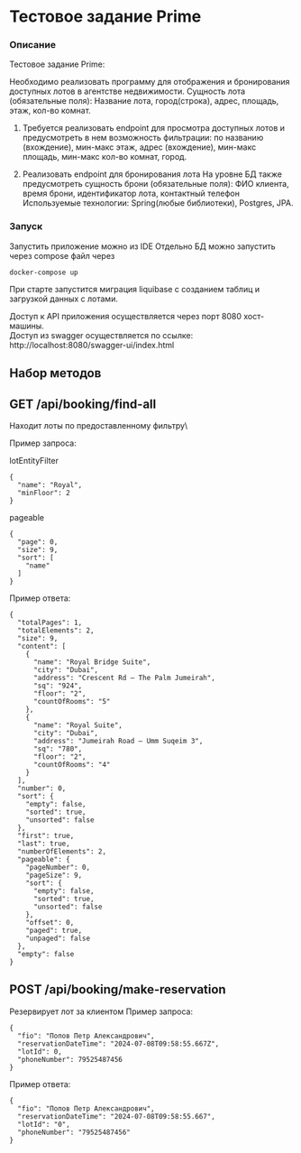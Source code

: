# Тестовое задание Prime

### Описание
Тестовое задание Prime:

Необходимо реализовать программу для отображения и бронирования доступных лотов в агентстве недвижимости.
Сущность лота (обязательные поля): Название лота, город(строка), адрес, площадь, этаж, кол-во комнат.

1)  Требуется реализовать endpoint для просмотра доступных лотов и предусмотреть в нем возможность фильтрации: по названию (вхождение), мин-макс этаж, адрес (вхождение), мин-макс площадь, мин-макс кол-во комнат, город.

2)  Реализовать endpoint для бронирования лота
    На уровне БД также предусмотреть сущность брони (обязательные поля): ФИО клиента, время брони, идентификатор лота, контактный телефон
    Используемые технологии: Spring(любые библиотеки), Postgres, JPA.




### Запуск

Запустить приложение можно из IDE
Отдельно БД можно запустить через compose файл через 
```
docker-compose up
```
При старте запустится миграция liquibase с созданием таблиц и загрузкой данных с лотами.

Доступ к API приложения осуществляется через порт 8080 хост-машины.\
Доступ из swagger осуществляется по ссылке: http://localhost:8080/swagger-ui/index.html

## Набор методов
## GET /api/booking/find-all

Находит лоты по предоставленному фильтру\

Пример запроса:

lotEntityFilter
```
{
  "name": "Royal",
  "minFloor": 2
}
```

pageable
```
{
  "page": 0,
  "size": 9,
  "sort": [
    "name"
  ]
}
```

Пример ответа:

```
{
  "totalPages": 1,
  "totalElements": 2,
  "size": 9,
  "content": [
    {
      "name": "Royal Bridge Suite",
      "city": "Dubai",
      "address": "Crescent Rd — The Palm Jumeirah",
      "sq": "924",
      "floor": "2",
      "countOfRooms": "5"
    },
    {
      "name": "Royal Suite",
      "city": "Dubai",
      "address": "Jumeirah Road — Umm Suqeim 3",
      "sq": "780",
      "floor": "2",
      "countOfRooms": "4"
    }
  ],
  "number": 0,
  "sort": {
    "empty": false,
    "sorted": true,
    "unsorted": false
  },
  "first": true,
  "last": true,
  "numberOfElements": 2,
  "pageable": {
    "pageNumber": 0,
    "pageSize": 9,
    "sort": {
      "empty": false,
      "sorted": true,
      "unsorted": false
    },
    "offset": 0,
    "paged": true,
    "unpaged": false
  },
  "empty": false
}
```

## POST /api/booking/make-reservation
Резервирует лот за клиентом
Пример запроса:
```
{
  "fio": "Попов Петр Александрович",
  "reservationDateTime": "2024-07-08T09:58:55.667Z",
  "lotId": 0,
  "phoneNumber": 79525487456
}
```

Пример ответа:
```
{
  "fio": "Попов Петр Александрович",
  "reservationDateTime": "2024-07-08T09:58:55.667",
  "lotId": "0",
  "phoneNumber": "79525487456"
}
```